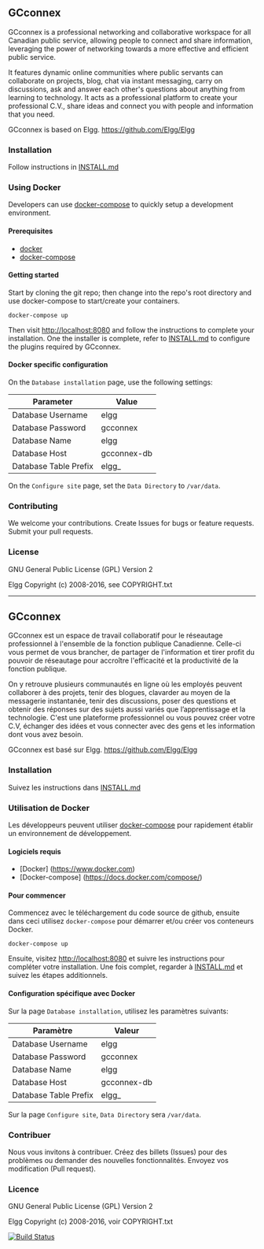 ## GCconnex 

GCconnex is a professional networking and collaborative workspace for all Canadian public service, allowing people to connect and share information, leveraging the power of networking towards a more effective and efficient public service. 
 
It features dynamic online communities where public servants can collaborate on projects, blog, chat via instant messaging, carry on discussions, ask and answer each other's questions about anything from learning to technology. It acts as a professional platform to create your professional C.V., share ideas and connect you with people and information that you need.

GCconnex is based on Elgg. https://github.com/Elgg/Elgg

### Installation
Follow instructions in [INSTALL.md](https://github.com/tbs-sct/gcconnex/blob/gcconnex/INSTALL.md)

### Using Docker

Developers can use [docker-compose](https://docs.docker.com/compose/) to 
quickly setup a development environment.

#### Prerequisites
* [docker](https://www.docker.com)
* [docker-compose](https://docs.docker.com/compose/)

#### Getting started
Start by cloning the git repo; then change into the repo's root directory and
use docker-compose to start/create your containers.

    docker-compose up

Then visit [http://localhost:8080](http://localhost:8080) and follow the 
instructions to complete your installation.  One the installer is complete,
refer to 
[INSTALL.md](https://github.com/tbs-sct/gcconnex/blob/gcconnex/INSTALL.md#configure-plugins)
to configure the plugins required by GCconnex. 

#### Docker specific configuration
On the `Database installation` page, use the following settings:

| Parameter             | Value         |
| --------------------- | ------------- |
| Database Username     | elgg          |
| Database Password     | gcconnex      |
| Database Name         | elgg          |
| Database Host         | gcconnex-db   |
| Database Table Prefix | elgg_         |

On the `Configure site` page, set the `Data Directory` to `/var/data`.

### Contributing
We welcome your contributions. Create Issues for bugs or feature requests. Submit your pull requests.

### License
GNU General Public License (GPL) Version 2

Elgg Copyright (c) 2008-2016, see COPYRIGHT.txt

-------------------------------------------------------------------

## GCconnex
GCconnex est un espace de travail collaboratif pour le réseautage professionnel à l'ensemble de la fonction publique Canadienne. Celle-ci vous permet de vous brancher, de partager de l'information et tirer profit du pouvoir de réseautage pour accroître l'efficacité et la productivité de la fonction publique. 
 
On y retrouve plusieurs communautés en ligne où les employés peuvent collaborer à des projets, tenir des blogues, clavarder au moyen de la messagerie instantanée, tenir des discussions, poser des questions et obtenir des réponses sur des sujets aussi variés que l’apprentissage et la technologie. C'est une plateforme professionnel ou vous pouvez créer votre C.V, échanger des idées et vous connecter avec des gens et les information dont vous avez besoin.

GCconnex est basé sur Elgg. https://github.com/Elgg/Elgg

### Installation
Suivez les instructions dans [INSTALL.md](https://github.com/tbs-sct/gcconnex/blob/gcconnex/INSTALL.md)

### Utilisation de Docker

Les développeurs peuvent utiliser 
[docker-compose](https://docs.docker.com/compose/) pour rapidement établir un
environnement de développement.

#### Logiciels requis
* [Docker] (https://www.docker.com)
* [Docker-compose] (https://docs.docker.com/compose/)

#### Pour commencer
Commencez avec le téléchargement du code source de github, ensuite dans ceci
utilisez `docker-compose` pour démarrer et/ou créer vos conteneurs Docker.

    docker-compose up

Ensuite, visitez [http://localhost:8080](http://localhost:8080) et suivre les
instructions pour compléter votre installation.  Une fois complet, regarder à 
[INSTALL.md](https://github.com/tbs-sct/gcconnex/blob/gcconnex/INSTALL.md#configure-plugins)
et suivez les étapes additionnels.

#### Configuration spécifique avec Docker
Sur la page `Database installation`, utilisez les paramètres suivants:

| Paramètre             | Valeur        |
| --------------------- | ------------- |
| Database Username     | elgg          |
| Database Password     | gcconnex      |
| Database Name         | elgg          |
| Database Host         | gcconnex-db   |
| Database Table Prefix | elgg_         |

Sur la page `Configure site`, `Data Directory` sera `/var/data`.

### Contribuer
Nous vous invitons à contribuer.  Créez des billets (Issues) pour des problèmes ou demander des nouvelles fonctionnalités.  Envoyez vos modification (Pull request).

### Licence
GNU General Public License (GPL) Version 2

Elgg Copyright (c) 2008-2016, voir COPYRIGHT.txt

[![Build Status](https://secure.travis-ci.org/tbs-sct/gcconnex.svg?branch=gcconnex)](https://travis-ci.org/tbs-sct/gcconnex)